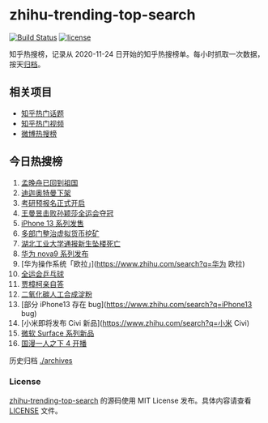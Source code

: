 # zhihu-trending-top-search

[![Build Status](https://github.com/justjavac/zhihu-trending-top-search/workflows/ci/badge.svg?branch=main)](https://github.com/justjavac/zhihu-trending-top-search/actions)
[![license](https://img.shields.io/github/license/justjavac/zhihu-trending-top-search)](https://github.com/justjavac/zhihu-trending-top-search/blob/main/LICENSE)

知乎热搜榜，记录从 2020-11-24 日开始的知乎热搜榜单。每小时抓取一次数据，按天[归档](./archives)。

## 相关项目

- [知乎热门话题](https://github.com/justjavac/zhihu-trending-hot-questions)
- [知乎热门视频](https://github.com/justjavac/zhihu-trending-hot-video)
- [微博热搜榜](https://github.com/justjavac/weibo-trending-hot-search)

## 今日热搜榜

<!-- BEGIN -->
<!-- 最后更新时间 Sun Sep 26 2021 10:27:02 GMT+0800 (China Standard Time) -->

1. [孟晚舟已回到祖国](https://www.zhihu.com/search?q=孟晚舟)
1. [迪迦奥特曼下架](https://www.zhihu.com/search?q=迪迦奥特曼)
1. [考研预报名正式开启](https://www.zhihu.com/search?q=考研预报名)
1. [王曼昱击败孙颖莎全运会夺冠](https://www.zhihu.com/search?q=孙颖莎)
1. [iPhone 13 系列发售](https://www.zhihu.com/search?q=iPhone13)
1. [多部门整治虚拟货币挖矿](https://www.zhihu.com/search?q=虚拟货币)
1. [湖北工业大学通报新生坠楼死亡](https://www.zhihu.com/search?q=湖北工业大学)
1. [华为 nova9 系列发布](https://www.zhihu.com/search?q=华为nova9)
1. [华为操作系统「欧拉」](https://www.zhihu.com/search?q=华为 欧拉)
1. [全运会乒乓球](https://www.zhihu.com/search?q=全运会乒乓球)
1. [贾樟柯亲自答](https://www.zhihu.com/search?q=一直游到海水变蓝)
1. [二氧化碳人工合成淀粉](https://www.zhihu.com/search?q=淀粉)
1. [部分 iPhone13 存在 bug](https://www.zhihu.com/search?q=iPhone13 bug)
1. [小米即将发布 Civi 新品](https://www.zhihu.com/search?q=小米 Civi)
1. [微软 Surface 系列新品](https://www.zhihu.com/search?q=Surface)
1. [国漫一人之下 4 开播](https://www.zhihu.com/search?q=一人之下4)

<!-- END -->

历史归档 [./archives](./archives)

### License

[zhihu-trending-top-search](https://github.com/justjavac/zhihu-trending-top-search)
的源码使用 MIT License 发布。具体内容请查看 [LICENSE](./LICENSE) 文件。
